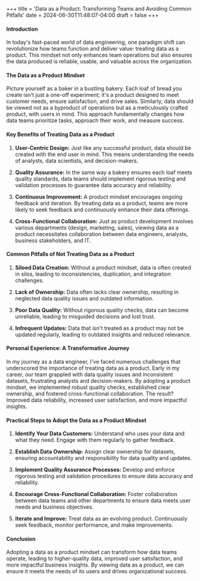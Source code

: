 +++
title = 'Data as a Product: Transforming Teams and Avoiding Common Pitfalls'
date = 2024-06-30T11:48:07-04:00
draft = false
+++
#### Introduction

In today's fast-paced world of data engineering, one paradigm shift can revolutionize how teams function and deliver value: treating data as a product. This mindset not only enhances team operations but also ensures the data produced is reliable, usable, and valuable across the organization.

#### The Data as a Product Mindset

Picture yourself as a baker in a bustling bakery. Each loaf of bread you create isn't just a one-off experiment; it's a product designed to meet customer needs, ensure satisfaction, and drive sales. Similarly, data should be viewed not as a byproduct of operations but as a meticulously crafted product, with users in mind. This approach fundamentally changes how data teams prioritize tasks, approach their work, and measure success.

#### Key Benefits of Treating Data as a Product

1. **User-Centric Design:** Just like any successful product, data should be created with the end user in mind. This means understanding the needs of analysts, data scientists, and decision-makers.

2. **Quality Assurance:** In the same way a bakery ensures each loaf meets quality standards, data teams should implement rigorous testing and validation processes to guarantee data accuracy and reliability.

3. **Continuous Improvement:** A product mindset encourages ongoing feedback and iteration. By treating data as a product, teams are more likely to seek feedback and continuously enhance their data offerings.

4. **Cross-Functional Collaboration:** Just as product development involves various departments (design, marketing, sales), viewing data as a product necessitates collaboration between data engineers, analysts, business stakeholders, and IT.

#### Common Pitfalls of Not Treating Data as a Product

1. **Siloed Data Creation:** Without a product mindset, data is often created in silos, leading to inconsistencies, duplication, and integration challenges.

2. **Lack of Ownership:** Data often lacks clear ownership, resulting in neglected data quality issues and outdated information.

3. **Poor Data Quality:** Without rigorous quality checks, data can become unreliable, leading to misguided decisions and lost trust.

4. **Infrequent Updates:** Data that isn't treated as a product may not be updated regularly, leading to outdated insights and reduced relevance.

#### Personal Experience: A Transformative Journey

In my journey as a data engineer, I've faced numerous challenges that underscored the importance of treating data as a product. Early in my career, our team grappled with data quality issues and inconsistent datasets, frustrating analysts and decision-makers. By adopting a product mindset, we implemented robust quality checks, established clear ownership, and fostered cross-functional collaboration. The result? Improved data reliability, increased user satisfaction, and more impactful insights.

#### Practical Steps to Adopt the Data as a Product Mindset

1. **Identify Your Data Customers:** Understand who uses your data and what they need. Engage with them regularly to gather feedback.

2. **Establish Data Ownership:** Assign clear ownership for datasets, ensuring accountability and responsibility for data quality and updates.

3. **Implement Quality Assurance Processes:** Develop and enforce rigorous testing and validation procedures to ensure data accuracy and reliability.

4. **Encourage Cross-Functional Collaboration:** Foster collaboration between data teams and other departments to ensure data meets user needs and business objectives.

5. **Iterate and Improve:** Treat data as an evolving product. Continuously seek feedback, monitor performance, and make improvements.

#### Conclusion

Adopting a data as a product mindset can transform how data teams operate, leading to higher-quality data, improved user satisfaction, and more impactful business insights. By viewing data as a product, we can ensure it meets the needs of its users and drives organizational success.

